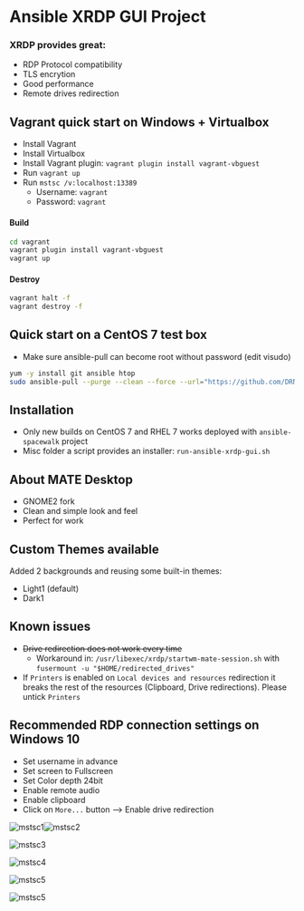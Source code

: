 # Ansible XRDP GUI Project

### XRDP provides great:
* RDP Protocol compatibility
* TLS encrytion
* Good performance
* Remote drives redirection

## Vagrant quick start on Windows + Virtualbox
* Install Vagrant
* Install Virtualbox
* Install Vagrant plugin: `vagrant plugin install vagrant-vbguest`
* Run `vagrant up`
* Run `mstsc /v:localhost:13389`
  * Username: `vagrant`
  * Password: `vagrant`

#### Build
```bash
cd vagrant
vagrant plugin install vagrant-vbguest
vagrant up
```

#### Destroy
```bash
vagrant halt -f
vagrant destroy -f
```

## Quick start on a CentOS 7 test box
* Make sure ansible-pull can become root without password (edit visudo)

```bash
yum -y install git ansible htop
sudo ansible-pull --purge --clean --force --url="https://github.com/DRN88/ansible-xrdp-gui.git" --checkout="master" --inventory="environments/local/inventory" playbooks/local.yml
```

## Installation
* Only new builds on CentOS 7 and RHEL 7 works deployed with `ansible-spacewalk` project
* Misc folder a script provides an installer: `run-ansible-xrdp-gui.sh`

## About MATE Desktop
* GNOME2 fork
* Clean and simple look and feel
* Perfect for work

## Custom Themes available
Added 2 backgrounds and reusing some built-in themes:
* Light1 (default)
* Dark1

## Known issues
* ~~Drive redirection does not work every time~~  
  * Workaround in: `/usr/libexec/xrdp/startwm-mate-session.sh` with `fusermount -u "$HOME/redirected_drives"`
* If `Printers` is enabled on `Local devices and resources` redirection it breaks the rest of the resources (Clipboard, Drive redirections). Please untick `Printers`

## Recommended RDP connection settings on Windows 10
* Set username in advance
* Set screen to Fullscreen
* Set Color depth 24bit
* Enable remote audio
* Enable clipboard
* Click on `More...` button --> Enable drive redirection

![mstsc1](misc/mstsc1.png)![mstsc2](misc/mstsc2.png)  

![mstsc3](misc/mstsc3.png)  

![mstsc4](misc/mstsc4.png)  

![mstsc5](misc/mstsc5.png)

![mstsc5](misc/mstsc6.png)
